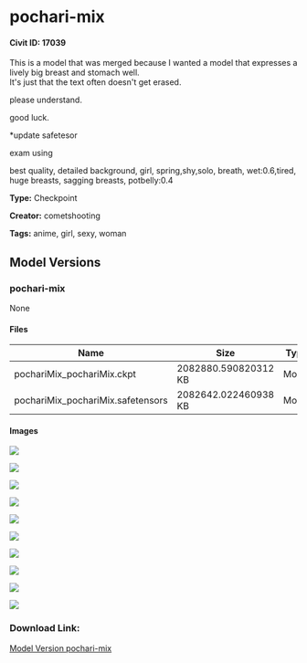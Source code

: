 # pochari-mix

#### Civit ID: 17039

<p>This is a model that was merged because I wanted a model that expresses a lively big breast and stomach well. <br />It's just that the text often doesn't get erased.</p><p>please understand.</p><p>good luck.</p><p>*update safetesor</p><p></p><p>exam using</p><p>best quality, detailed background, girl, spring,shy,solo, breath, wet:0.6,tired, huge breasts, sagging breasts, potbelly:0.4</p>

**Type:** Checkpoint

**Creator:** cometshooting

**Tags:** anime, girl, sexy, woman

## Model Versions

### pochari-mix

None

#### Files

| Name | Size | Type | Format | Download Url | AutoV1 | AutoV2 | SHA256 | CRC32 | BLAKE3 |
| --- | --- | --- | --- | --- | --- | --- | --- | --- | --- |
| pochariMix_pochariMix.ckpt | 2082880.590820312 KB | Model | PickleTensor | https://civitai.com/api/download/models/20121?type=Model&format=PickleTensor&size=full&fp=fp16 | 5299FC31 | AD8E7C45C4 | AD8E7C45C4A0A327DE9115884FCC5567BCAE748E4204A6E61A4D80E0B906EDC7 | 25688763 | 953E8C5D4B6A2D5CB08B9F54565B516BC36503A3555797DC2CD935975BABCAB7 |
| pochariMix_pochariMix.safetensors | 2082642.022460938 KB | Model | SafeTensor | https://civitai.com/api/download/models/20121 | 3DC67189 | 6D23B84F51 | 6D23B84F51BABDE6820C56AC7F95AC370C9695CF0CE7857343214D7AFC0B6695 | 205BE3E4 | CC7D119D0A05719BC251E434E8404D5A7283A5122B764DF0EF1662948752B861 |

#### Images

<p><img src="https://image.civitai.com/xG1nkqKTMzGDvpLrqFT7WA/66d607ed-66d6-4788-e9ff-35d667659500/width=450/212737.jpeg" /></p>

<p><img src="https://image.civitai.com/xG1nkqKTMzGDvpLrqFT7WA/d66a7cab-8ed7-485a-fa2f-973946b1d500/width=450/212729.jpeg" /></p>

<p><img src="https://image.civitai.com/xG1nkqKTMzGDvpLrqFT7WA/1236f4ba-7a31-407f-141e-9da2bbd3c000/width=450/212736.jpeg" /></p>

<p><img src="https://image.civitai.com/xG1nkqKTMzGDvpLrqFT7WA/c22cfb17-b3fe-42cd-9e7f-c38ca0e90900/width=450/212727.jpeg" /></p>

<p><img src="https://image.civitai.com/xG1nkqKTMzGDvpLrqFT7WA/25cb1b5d-7704-4708-ea5d-7d2f9a5e4900/width=450/212740.jpeg" /></p>

<p><img src="https://image.civitai.com/xG1nkqKTMzGDvpLrqFT7WA/c1e4d4e6-9f96-474c-b182-89c491582400/width=450/212739.jpeg" /></p>

<p><img src="https://image.civitai.com/xG1nkqKTMzGDvpLrqFT7WA/f8577c1f-9ddf-446b-7a55-f597c0939400/width=450/212738.jpeg" /></p>

<p><img src="https://image.civitai.com/xG1nkqKTMzGDvpLrqFT7WA/f75d15ed-5b3f-4b93-aa64-c624476e5800/width=450/212735.jpeg" /></p>

<p><img src="https://image.civitai.com/xG1nkqKTMzGDvpLrqFT7WA/2071d921-9ab1-4aad-c8bb-441667bcda00/width=450/212734.jpeg" /></p>

<p><img src="https://image.civitai.com/xG1nkqKTMzGDvpLrqFT7WA/30a22df6-f505-4e6d-11ed-3cf9b0deb200/width=450/212733.jpeg" /></p>

### Download Link:

[Model Version pochari-mix](https://civitai.com/api/download/models/20121)

